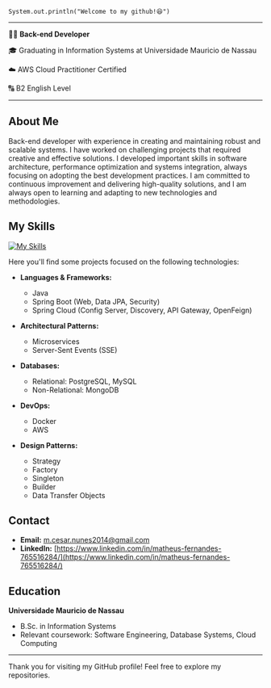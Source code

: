<code>System.out.println("Welcome to my github!😆")</code>
<hr>

👨‍💻 **Back-end Developer**

🎓 Graduating in Information Systems at Universidade Mauricio de Nassau

☁️ AWS Cloud Practitioner Certified

🔠 B2 English Level

---

## About Me
Back-end developer with experience in creating and maintaining robust and scalable systems. I have worked on challenging projects that required creative and effective solutions. I developed important skills in software architecture, performance optimization and systems integration, always focusing on adopting the best development practices. I am committed to continuous improvement and delivering high-quality solutions, and I am always open to learning and adapting to new technologies and methodologies.

## My Skills
[![My Skills](https://skillicons.dev/icons?i=java,spring,rabbitmq,aws,docker,mysql,postgresql,mongodb)](https://skillicons.dev)

Here you'll find some projects focused on the following technologies:

- **Languages & Frameworks:**
  - Java
  - Spring Boot (Web, Data JPA, Security)
  - Spring Cloud (Config Server, Discovery, API Gateway, OpenFeign)

- **Architectural Patterns:**
  - Microservices
  - Server-Sent Events (SSE)

- **Databases:**
  - Relational: PostgreSQL, MySQL
  - Non-Relational: MongoDB

- **DevOps:**
  - Docker
  - AWS

- **Design Patterns:**
  - Strategy
  - Factory
  - Singleton
  - Builder
  - Data Transfer Objects

## Contact
- **Email:** [m.cesar.nunes2014@gmail.com](mailto:m.cesar.nunes2014@gmail.com)
- **LinkedIn:** [https://www.linkedin.com/in/matheus-fernandes-765516284/](https://www.linkedin.com/in/matheus-fernandes-765516284/)

## Education
**Universidade Mauricio de Nassau**
- B.Sc. in Information Systems
- Relevant coursework: Software Engineering, Database Systems, Cloud Computing

---

Thank you for visiting my GitHub profile! Feel free to explore my repositories.

